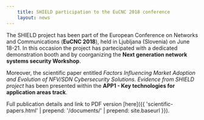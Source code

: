 ```yaml
---
    title: SHIELD participation to the EuCNC 2018 conference
    layout: news
---
```


The SHIELD project has been part of the European Conference on Networks and Communications (**EuCNC 2018**), held in Ljubljana (Slovenia) on June 18-21. In this occasion the project has partecipated with a dedicated demonstration booth and by coorganizing the **Next generation network systems security Workshop**.

Moreover, the scientific paper entitled *Factors Influencing Market Adoption and Evolution of NFV/SDN Cybersecurity Solutions. Evidence from SHIELD project* has been presented within the **APP1 - Key technologies for application areas track**.

Full publication details and link to PDF version [here]({{ 'scientific-papers.html' | prepend: '/documents/' | prepend: site.baseurl }}).
